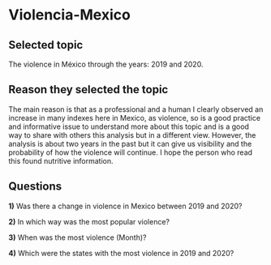 # Violencia-Mexico

## Selected topic

The violence in México through the years: 2019 and 2020.

## Reason they selected the topic

The main reason is that as a professional and a human I clearly observed an increase in many indexes here in Mexico, as violence, so is a good practice and informative issue to understand more about this topic and is a good way to share with others this analysis but in a different view. However, the analysis is about two years in the past but it can give us visibility and the probability of how the violence will continue.  I hope the person who read this found nutritive information.

## Questions

**1)** Was there a change in violence in Mexico between 2019 and 2020?

**2)** In which way was the most popular violence? 

**3)** When was the most violence (Month)?

**4)** Which were the states with the most violence in 2019 and 2020?
